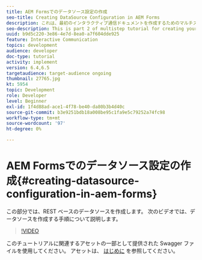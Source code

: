 ```yaml
---
title: AEM Formsでのデータソース設定の作成
seo-title: Creating DataSource Configuration in AEM Forms
description: これは、最初のインタラクティブ通信ドキュメントを作成するためのマルチステップチュートリアルの第 2 部です。 この部分では、REST ベースのデータソースを作成します。  次のビデオでは、データソースを作成する手順について説明します。
seo-description: This is part 2 of multistep tutorial for creating your first interactive communications document. In this part, we will create a REST backed data source.  The following video walks thru the steps to create the data source.
uuid: b9d5c220-3e86-4e7d-8ea0-a7f604dde925
feature: Interactive Communication
topics: development
audience: developer
doc-type: tutorial
activity: implement
version: 6.4,6.5
targetaudience: target-audience ongoing
thumbnail: 27765.jpg
kt: 5954
topic: Development
role: Developer
level: Beginner
exl-id: 1f4d88ad-ace1-4f78-be40-da80b3b4d40c
source-git-commit: b3e9251bdb18a008be95c1fa9e5c79252a74fc98
workflow-type: tm+mt
source-wordcount: '97'
ht-degree: 0%

---
```


# AEM Formsでのデータソース設定の作成{#creating-datasource-configuration-in-aem-forms}

この部分では、REST ベースのデータソースを作成します。  次のビデオでは、データソースを作成する手順について説明します。

>[!VIDEO](https://video.tv.adobe.com/v/27765?quality=12&learn=on)

このチュートリアルに関連するアセットの一部として提供された Swagger ファイルを使用してください。 アセットは、 [はじめに](introduction.md) を参照してください。
